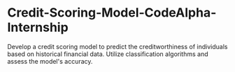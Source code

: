 # Credit-Scoring-Model-CodeAlpha-Internship
Develop a credit scoring model to predict the creditworthiness of individuals based on historical financial data. Utilize classification algorithms and assess the model's accuracy.
